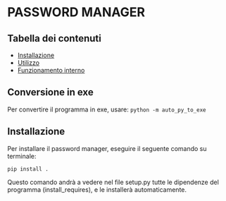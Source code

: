 # PASSWORD MANAGER

## Tabella dei contenuti

- [Installazione](#installazione)
- [Utilizzo](#utilizzo)
- [Funzionamento interno](#funzionamento-interno)

## Conversione in exe
Per convertire il programma in exe, usare:
```python -m auto_py_to_exe```

## Installazione

Per installare il password manager, eseguire il seguente comando su terminale:

```pip install .```

Questo comando andrà a vedere nel file setup.py tutte le dipendenze del programma (install_requires), e le installerà automaticamente.
